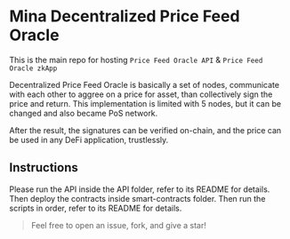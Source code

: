 # Mina Decentralized Price Feed Oracle

This is the main repo for hosting `Price Feed Oracle API` & `Price Feed Oracle zkApp`

Decentralized Price Feed Oracle is basically a set of nodes, communicate with each other to aggree on a price for asset, than collectively sign the price and return. This implementation is limited with 5 nodes, but it can be changed and also became PoS network. 

After the result, the signatures can be verified on-chain, and the price can be used in any DeFi application, trustlessly.

## Instructions
Please run the API inside the API folder, refer to its README for details.
Then deploy the contracts inside smart-contracts folder. Then run the scripts in order, refer to its README for details.


> Feel free to open an issue, fork, and give a star!